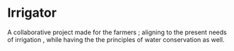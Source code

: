 # Irrigator
A collaborative project made for the farmers ; aligning to the present needs of  irrigation , while  having the the principles of water conservation as well. 
